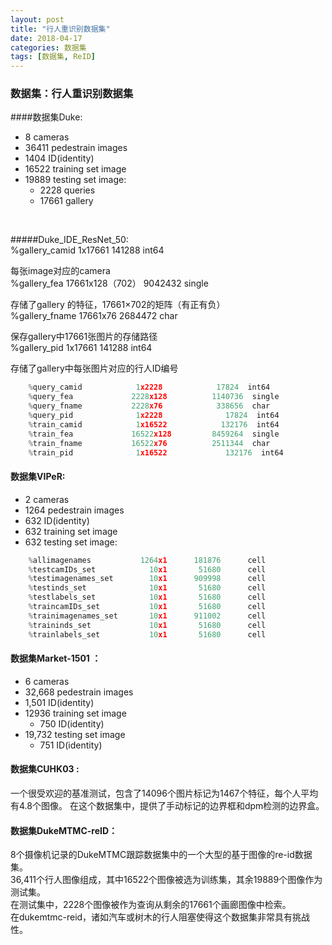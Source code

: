 ```yaml
---
layout: post
title: "行人重识别数据集"
date: 2018-04-17
categories: 数据集
tags: [数据集, ReID]
---
```

### 数据集：行人重识别数据集
####数据集Duke:

- 8 cameras
- 36411 pedestrain images
- 1404 ID(identity)
- 16522 training set image
- 19889 testing set image:
    - 2228 queries
    - 17661 gallery
<br>

#####Duke_IDE_ResNet_50:<br>
%gallery_camid          1x17661             141288  int64
 
每张image对应的camera<br>
%gallery_fea           17661x128（702）    9042432  single
 
存储了gallery 的特征，17661×702的矩阵（有正有负）<br>
%gallery_fname         17661x76            2684472  char
 
保存gallery中17661张图片的存储路径<br>
%gallery_pid             1x17661            141288  int64
 
存储了gallery中每张图片对应的行人ID编号
```python
    %query_camid            1x2228            17824  int64
    %query_fea             2228x128          1140736  single
    %query_fname           2228x76            338656  char
    %query_pid              1x2228              17824  int64
    %train_camid            1x16522            132176  int64
    %train_fea             16522x128         8459264  single
    %train_fname           16522x76          2511344  char
    %train_pid              1x16522             132176  int64
```
    
#### 数据集VIPeR:
- 2 cameras
- 1264 pedestrain images
- 632 ID(identity)
- 632 training set image
- 632 testing set image:

```python    
    %allimagenames           1264x1      181876      cell
    %testcamIDs_set            10x1       51680      cell
    %testimagenames_set        10x1      909998      cell
    %testinds_set              10x1       51680      cell
    %testlabels_set            10x1       51680      cell
    %traincamIDs_set           10x1       51680      cell
    %trainimagenames_set       10x1      911002      cell
    %traininds_set             10x1       51680      cell
    %trainlabels_set           10x1       51680      cell
```
#### 数据集Market-1501 ：
- 6 cameras
- 32,668 pedestrain images
- 1,501 ID(identity)
- 12936  training set image
	- 750 ID(identity)
- 19,732 testing set image
	- 751 ID(identity)


#### 数据集CUHK03 : <br>
一个很受欢迎的基准测试，包含了14096个图片标记为1467个特征，每个人平均有4.8个图像。 在这个数据集中，提供了手动标记的边界框和dpm检测的边界盒。 
#### 数据集DukeMTMC-reID： <br>
8个摄像机记录的DukeMTMC跟踪数据集中的一个大型的基于图像的re-id数据集。<br>
36,411个行人图像组成，其中16522个图像被选为训练集，其余19889个图像作为测试集。<br>
在测试集中，2228个图像被作为查询从剩余的17661个画廊图像中检索。<br>
在dukemtmc-reid，诸如汽车或树木的行人阻塞使得这个数据集非常具有挑战性。 

